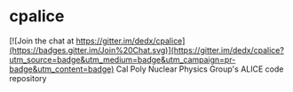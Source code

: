 # cpalice

[![Join the chat at https://gitter.im/dedx/cpalice](https://badges.gitter.im/Join%20Chat.svg)](https://gitter.im/dedx/cpalice?utm_source=badge&utm_medium=badge&utm_campaign=pr-badge&utm_content=badge)
Cal Poly Nuclear Physics Group's ALICE code repository
